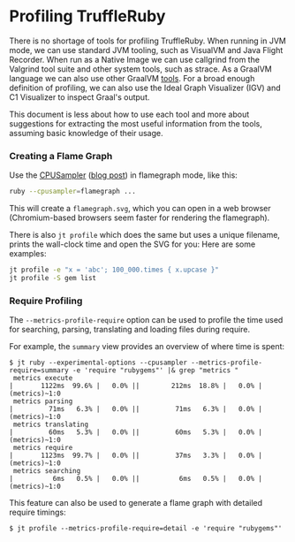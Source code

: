 # Profiling TruffleRuby

There is no shortage of tools for profiling TruffleRuby. When running in JVM
mode, we can use standard JVM tooling, such as VisualVM and Java Flight
Recorder. When run as a Native Image we can use callgrind from the Valgrind
tool suite and other system tools, such as strace. As a GraalVM language we
can also use other GraalVM [tools](../user/tools.md). For a broad enough
definition of profiling, we can also use the Ideal Graph Visualizer (IGV) and
C1 Visualizer to inspect Graal's output.

This document is less about how to use each tool and more about suggestions for extracting
the most useful information from the tools, assuming basic knowledge of their usage.

### Creating a Flame Graph

Use the [CPUSampler](https://www.graalvm.org/dev/tools/profiling/) ([blog post](https://medium.com/graalvm/where-has-all-my-run-time-gone-245f0ccde853)) in flamegraph mode, like this:
```bash
ruby --cpusampler=flamegraph ...
```

This will create a `flamegraph.svg`, which you can open in a web browser
(Chromium-based browsers seem faster for rendering the flamegraph).


There is also `jt profile` which does the same but uses a unique filename, prints the wall-clock time and open the SVG for you:
Here are some examples:
```bash
jt profile -e "x = 'abc'; 100_000.times { x.upcase }"
jt profile -S gem list
```

### Require Profiling
The `--metrics-profile-require` option can be used to profile the time used for searching, parsing, translating and loading files during require.

For example, the `summary` view provides an overview of where time is spent:
```
$ jt ruby --experimental-options --cpusampler --metrics-profile-require=summary -e 'require "rubygems"' |& grep "metrics "
 metrics execute                                                      |       1122ms  99.6% |   0.0% ||        212ms  18.8% |   0.0% | (metrics)~1:0 
 metrics parsing                                                      |         71ms   6.3% |   0.0% ||         71ms   6.3% |   0.0% | (metrics)~1:0 
 metrics translating                                                  |         60ms   5.3% |   0.0% ||         60ms   5.3% |   0.0% | (metrics)~1:0 
 metrics require                                                      |       1123ms  99.7% |   0.0% ||         37ms   3.3% |   0.0% | (metrics)~1:0 
 metrics searching                                                    |          6ms   0.5% |   0.0% ||          6ms   0.5% |   0.0% | (metrics)~1:0 
```

This feature can also be used to generate a flame graph with detailed require timings:

`$ jt profile --metrics-profile-require=detail -e 'require "rubygems"'`
